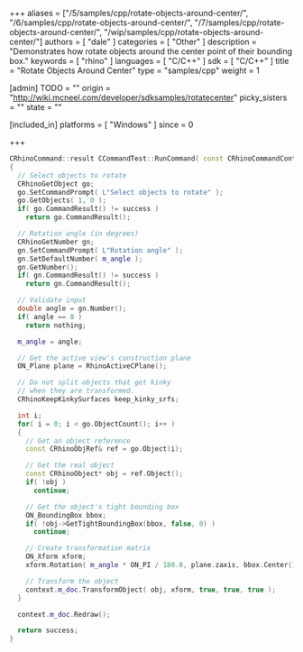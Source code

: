 +++
aliases = ["/5/samples/cpp/rotate-objects-around-center/", "/6/samples/cpp/rotate-objects-around-center/", "/7/samples/cpp/rotate-objects-around-center/", "/wip/samples/cpp/rotate-objects-around-center/"]
authors = [ "dale" ]
categories = [ "Other" ]
description = "Demonstrates how rotate objects around the center point of their bounding box."
keywords = [ "rhino" ]
languages = [ "C/C++" ]
sdk = [ "C/C++" ]
title = "Rotate Objects Around Center"
type = "samples/cpp"
weight = 1

[admin]
TODO = ""
origin = "http://wiki.mcneel.com/developer/sdksamples/rotatecenter"
picky_sisters = ""
state = ""

[included_in]
platforms = [ "Windows" ]
since = 0

+++

```cpp
CRhinoCommand::result CCommandTest::RunCommand( const CRhinoCommandContext& context )
{
  // Select objects to rotate
  CRhinoGetObject go;
  go.SetCommandPrompt( L"Select objects to rotate" );
  go.GetObjects( 1, 0 );
  if( go.CommandResult() != success )
    return go.CommandResult();

  // Rotation angle (in degrees)
  CRhinoGetNumber gn;
  gn.SetCommandPrompt( L"Rotation angle" );
  gn.SetDefaultNumber( m_angle );
  gn.GetNumber();
  if( gn.CommandResult() != success )
    return gn.CommandResult();

  // Validate input
  double angle = gn.Number();
  if( angle == 0 )
    return nothing;

  m_angle = angle;

  // Get the active view's construction plane
  ON_Plane plane = RhinoActiveCPlane();

  // Do not split objects that get kinky
  // when they are transformed.
  CRhinoKeepKinkySurfaces keep_kinky_srfs;

  int i;
  for( i = 0; i < go.ObjectCount(); i++ )
  {
    // Get an object reference
    const CRhinoObjRef& ref = go.Object(i);

    // Get the real object
    const CRhinoObject* obj = ref.Object();
    if( !obj )
      continue;

    // Get the object's tight bounding box
    ON_BoundingBox bbox;
    if( !obj->GetTightBoundingBox(bbox, false, 0) )
      continue;

    // Create transformation matrix
    ON_Xform xform;
    xform.Rotation( m_angle * ON_PI / 180.0, plane.zaxis, bbox.Center() );

    // Transform the object
    context.m_doc.TransformObject( obj, xform, true, true, true );
  }

  context.m_doc.Redraw();

  return success;
}
```
